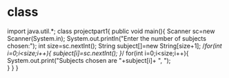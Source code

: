 # class
import java.util.*;
class projectpart1{
    public void main(){
        Scanner sc=new Scanner(System.in);
        System.out.println("Enter the number of subjects chosen:");
        int size=sc.nextInt();
        String subject[]=new String[size+1];
        /*for(int i=0;i<size;i++){
            subject[i]=sc.nextInt();
        }*/
        for(int i=0;i<size;i++){
        System.out.print("Subjects chosen are "+subject[i]+ ", ");    
        }
    }
}
